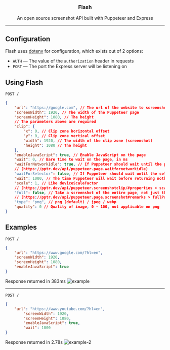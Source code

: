 <div align="center">
    <strong><h3>Flash</h3></strong>
    <p>An open source screenshot API built with Puppeteer and Express</p><hr />
</div>

## Configuration

Flash uses [dotenv](https://www.npmjs.com/package/dotenv) for configuration, which exists out of 2 options:

- `AUTH` — The value of the `authorization` header in requests
- `PORT` — The port the Express server will be listening on

## Using Flash

`POST /`

```json
{
	"url": "https://google.com", // The url of the website to screenshot
	"screenWidth": 1920, // The width of the Puppeteer page
	"screenHeight": 1080, // The height
	// The parameters above are required
	"clip": {
		"x": 0, // Clip zone horizontal offset
		"y": 0, // Clip zone vertical offset
		"width": 1920, // The width of the clip zone (screenshot)
		"height": 1080 // The height
	},
	"enableJavaScript": true, // Enable JavaScript on the page
	"wait": 0, // Bare time to wait on the page, in ms
	"waitForNetworkIdle": true, // If Puppeteer should wait until the page is network idling
	// (https://pptr.dev/api/puppeteer.page.waitfornetworkidle)
	"waitForSelector": false, // If Puppeteer should wait until the selector (CSS selector, string) is available on page
	"wait": 1000, // The time Puppeteer will wait before returning nothing as response, in ms
	"scale": 1, // Like deviceScaleFactor
	// (https://pptr.dev/api/puppeteer.screenshotclip/#properties > scale)
	"full": false, // Take a screenshot of the entire page, not just the viewport
	// (https://pptr.dev/api/puppeteer.page.screenshot#remarks > fullPage)
	"type": "png", // png (default) / jpeg / webp
	"quality": 0 // Quality of image, 0 - 100, not applicable on png
}
```

## Examples

`POST /`

```json
{
	"url": "https://www.google.com/?hl=en",
	"screenWidth": 1920,
	"screenHeight": 1080,
	"enableJavaScript": true
}
```

Response returned in 383ms
![example](https://github.com/RobertsSpaceIndustries/Flash/assets/49074962/cb963bec-339a-4956-9abf-ff56adfdecc2)

---

`POST /`
```json
{
	"url": "https://www.youtube.com/?hl=en",
    	"screenWidth": 1920,
    	"screenHeight": 1080,
    	"enableJavaScript": true,
    	"wait": 1000
}
```

Response returned in 2.78s
![example-2](https://github.com/RobertsSpaceIndustries/Flash/assets/49074962/fe0b8769-a419-4ca4-a12c-1ae9c9e37d48)

